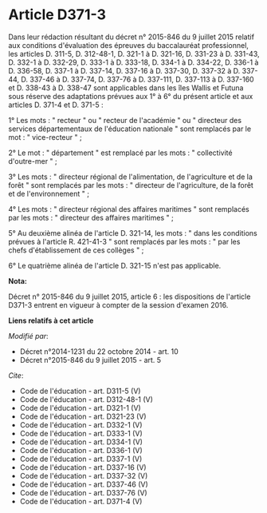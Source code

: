 # Article D371-3

Dans leur rédaction résultant du décret n° 2015-846 du 9 juillet 2015 relatif aux conditions d'évaluation des épreuves du
baccalauréat professionnel, les articles D. 311-5, D. 312-48-1, D. 321-1 à D. 321-16, D. 331-23 à D. 331-43, D. 332-1 à D.
332-29, D. 333-1 à D. 333-18, D. 334-1 à D. 334-22, D. 336-1 à D. 336-58, D. 337-1 à D. 337-14, D. 337-16 à D. 337-30, D.
337-32 à D. 337-44, D. 337-46 à D. 337-74, D. 337-76 à D. 337-111, D. 337-113 à D. 337-160 et D. 338-43 à D. 338-47 sont
applicables dans les îles Wallis et Futuna sous réserve des adaptations prévues aux 1° à 6° du présent article et aux
articles D. 371-4 et D. 371-5 :

1° Les mots : " recteur " ou " recteur de l'académie " ou " directeur des services départementaux de l'éducation nationale "
sont remplacés par le mot : " vice-recteur " ;

2° Le mot : " département " est remplacé par les mots : " collectivité d'outre-mer " ;

3° Les mots : " directeur régional de l'alimentation, de l'agriculture et de la forêt " sont remplacés par les mots : "
directeur de l'agriculture, de la forêt et de l'environnement " ;

4° Les mots : " directeur régional des affaires maritimes " sont remplacés par les mots : " directeur des affaires maritimes
" ;

5° Au deuxième alinéa de l'article D. 321-14, les mots : " dans les conditions prévues à l'article R. 421-41-3 " sont
remplacés par les mots : " par les chefs d'établissement de ces collèges " ;

6° Le quatrième alinéa de l'article D. 321-15 n'est pas applicable.

**Nota:**

Décret n° 2015-846 du 9 juillet 2015, article 6 : les dispositions de l'article D371-3 entrent en vigueur à compter de la
session d'examen 2016.

**Liens relatifs à cet article**

_Modifié par_:

  - Décret n°2014-1231 du 22 octobre 2014 - art. 10
  - Décret n°2015-846 du 9 juillet 2015 - art. 5

_Cite_:

  - Code de l'éducation - art. D311-5 (V)
  - Code de l'éducation - art. D312-48-1 (V)
  - Code de l'éducation - art. D321-1 (V)
  - Code de l'éducation - art. D321-23 (V)
  - Code de l'éducation - art. D332-1 (V)
  - Code de l'éducation - art. D333-1 (V)
  - Code de l'éducation - art. D334-1 (V)
  - Code de l'éducation - art. D336-1 (V)
  - Code de l'éducation - art. D337-1 (V)
  - Code de l'éducation - art. D337-16 (V)
  - Code de l'éducation - art. D337-32 (V)
  - Code de l'éducation - art. D337-46 (V)
  - Code de l'éducation - art. D337-76 (V)
  - Code de l'éducation - art. D371-4 (V)
